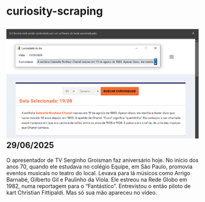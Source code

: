 # curiosity-scraping
![Budget](./execucao.png)
29/06/2025
-
O apresentador de TV Serginho Groisman faz aniversário hoje. No início dos anos 70, quando ele estudava no colégio Equipe, em São Paulo, promovia eventos musicais no teatro do local. Levava para lá músicos como Arrigo Barnabé, Gilberto Gil e Paulinho da Viola. Ele estreou na Rede Globo em 1982, numa reportagem para o “Fantástico”. Entrevistou o então piloto de kart Christian Fittipaldi. Mas só sua mão apareceu no vídeo.
